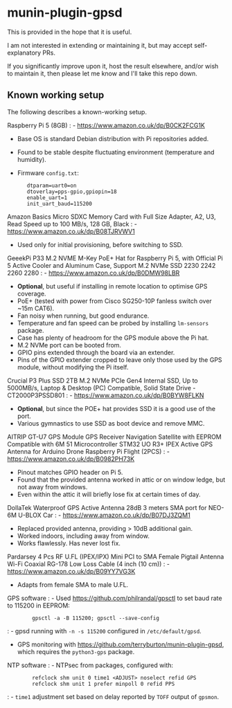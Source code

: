 munin-plugin-gpsd
=================

This is provided in the hope that it is useful.

I am not interested in extending or maintaining it, but may accept
self-explanatory PRs.

If you significantly improve upon it, host the result elsewhere, and/or wish to
maintain it, then please let me know and I'll take this repo down.


Known working setup
-------------------

The following describes a known-working setup.


Raspberry Pi 5 (8GB)
:  - <https://www.amazon.co.uk/dp/B0CK2FCG1K>
   - Base OS is standard Debian distribution with Pi repositories added.
   - Found to be stable despite fluctuating environment (temperature and humidity).
   - Firmware `config.txt`:

            dtparam=uart0=on
            dtoverlay=pps-gpio,gpiopin=18
            enable_uart=1
            init_uart_baud=115200


Amazon Basics Micro SDXC Memory Card with Full Size Adapter, A2, U3, Read Speed up to 100 MB/s, 128 GB, Black
:  - <https://www.amazon.co.uk/dp/B08TJRVWV1>
   - Used only for initial provisioning, before switching to SSD.


GeeekPi P33 M.2 NVME M-Key PoE+ Hat for Raspberry Pi 5, with Official Pi 5 Active Cooler and Aluminum Case, Support M.2 NVMe SSD 2230 2242 2260 2280
:  - <https://www.amazon.co.uk/dp/B0DMW98LBR>
   - **Optional**, but useful if installing in remote location to optimise GPS coverage.
   - PoE+ (tested with power from Cisco SG250-10P fanless switch over ~15m CAT6).
   - Fan noisy when running, but good endurance.
   - Temperature and fan speed can be probed by installing `lm-sensors` package.
   - Case has plenty of headroom for the GPS module above the Pi hat.
   - M.2 NVMe port can be booted from.
   - GPIO pins extended through the board via an extender.
   - Pins of the GPIO extender cropped to leave only those used by the GPS module, without modifying the Pi itself.


Crucial P3 Plus SSD 2TB M.2 NVMe PCIe Gen4 Internal SSD, Up to 5000MB/s, Laptop & Desktop (PC) Compatible, Solid State Drive - CT2000P3PSSD801
:  - <https://www.amazon.co.uk/dp/B0BYW8FLKN>
   - **Optional**, but since the POE+ hat provides SSD it is a good use of the port.
   - Various gymnastics to use SSD as boot device and remove MMC.


AITRIP GT-U7 GPS Module GPS Receiver Navigation Satellite with EEPROM Compatible with 6M 51 Microcontroller STM32 UO R3+ IPEX Active GPS Antenna for Arduino Drone Raspberry Pi Flight (2PCS)
:  - <https://www.amazon.co.uk/dp/B0982PH73K>
   - Pinout matches GPIO header on Pi 5.
   - Found that the provided antenna worked in attic or on window ledge, but not away from windows.
   - Even within the attic it will briefly lose fix at certain times of day.


DollaTek Waterproof GPS Active Antenna 28dB 3 meters SMA port for NEO-6M U-BLOX Car
:  - <https://www.amazon.co.uk/dp/B07DJ3ZQM1>
   - Replaced provided antenna, providing > 10dB additional gain.
   - Worked indoors, including away from window.
   - Works flawlessly. Has never lost fix.


Pardarsey 4 Pcs RF U.FL (IPEX/IPX) Mini PCI to SMA Female Pigtail Antenna Wi-Fi Coaxial RG-178 Low Loss Cable (4 inch (10 cm))
:  - <https://www.amazon.co.uk/dp/B09YY7VG3K>
   - Adapts from female SMA to male U.FL.


GPS software
:  - Used <https://github.com/philrandal/gpsctl> to set baud rate to 115200 in EEPROM:

            gpsctl -a -B 115200; gpsctl --save-config

:  - gpsd running with `-n -s 115200` configured in `/etc/default/gpsd`.
   - GPS monitoring with <https://github.com/terryburton/munin-plugin-gpsd>, which requires the `python3-gps` package.


NTP software
:  - NTPsec from packages, configured with:

            refclock shm unit 0 time1 <ADJUST> noselect refid GPS
            refclock shm unit 1 prefer minpoll 0 refid PPS

:  - `time1` adjustment set based on delay reported by `TOFF` output of `gpsmon`.
